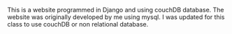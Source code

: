 This is a website programmed in Django and using couchDB database. The website was originally developed by me using mysql. I was updated for this class to use couchDB or non relational database.

